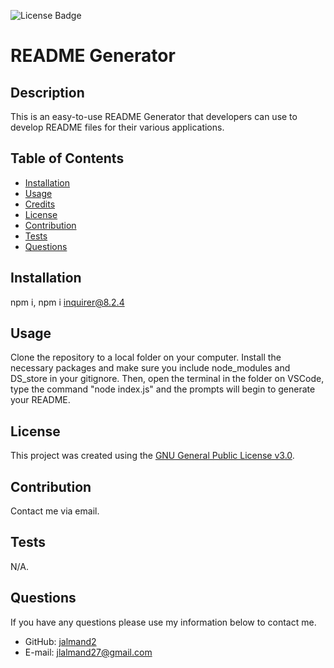 
![License Badge](https://img.shields.io/badge/license-GNUGeneralPublicLicensev3.0-blue)
# README Generator
## Description
This is an easy-to-use README Generator that developers can use to develop README files for their various applications. 
## Table of Contents 
 - [Installation](#installation)
 - [Usage](#usage)
 - [Credits](#credits)
 - [License](#license)
 - [Contribution](#contribution)
 - [Tests](#tests)
 - [Questions](#questions)
## Installation
npm i, npm i inquirer@8.2.4
## Usage
Clone the repository to a local folder on your computer. Install the necessary packages and make sure you include node_modules and DS_store in your gitignore. Then, open the terminal in the folder on VSCode, type the command "node index.js" and the prompts will begin to generate your README.

  ## License
  This project was created using the [GNU General Public License v3.0](https://opensource.org/licenses/GNU-General-Public-License-v3.0).
  
## Contribution
Contact me via email.
## Tests
N/A.
## Questions
If you have any questions please use my information below to contact me. 
* GitHub: [jalmand2](https://github.com/jalmand2)
* E-mail: jlalmand27@gmail.com
    